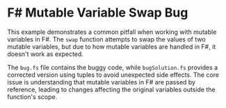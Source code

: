 # F# Mutable Variable Swap Bug

This example demonstrates a common pitfall when working with mutable variables in F#.  The `swap` function attempts to swap the values of two mutable variables, but due to how mutable variables are handled in F#, it doesn't work as expected.

The `bug.fs` file contains the buggy code, while `bugSolution.fs` provides a corrected version using tuples to avoid unexpected side effects.  The core issue is understanding that mutable variables in F# are passed by reference, leading to changes affecting the original variables outside the function's scope.